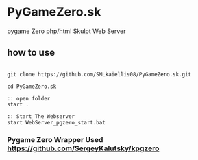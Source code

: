 # PyGameZero.sk
pygame Zero php/html Skulpt Web Server

## how to use
```batch

git clone https://github.com/SMLkaiellis08/PyGameZero.sk.git

cd PyGameZero.sk

:: open folder
start .

:: Start The Webserver
start WebServer_pgzero_start.bat
```

### Pygame Zero Wrapper Used https://github.com/SergeyKalutsky/kpgzero
